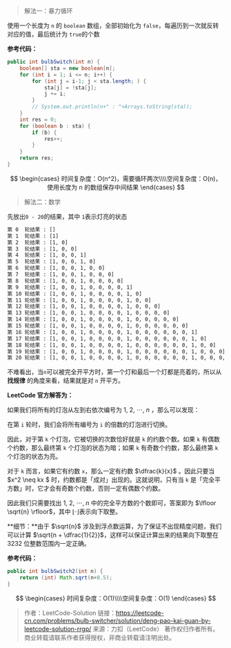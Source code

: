 > 解法一：暴力循环

使用一个长度为 `n` 的 `boolean` 数组，全部初始化为 `false`，每遍历到一次就反转对应的值，最后统计为 `true`的个数

**参考代码：**

```java
public int bulbSwitch(int n) {
    boolean[] sta = new boolean[n];
    for (int i = 1; i <= n; i++) {
        for (int j = i-1; j < sta.length; ) {
            sta[j] = !sta[j];
            j += i;
        }
        // System.out.println(n+" : "+Arrays.toString(sta));
    }
    int res = 0;
    for (boolean b : sta) {
        if (b) {
            res++;
        }
    }
    return res;
}
```

$$
\begin{cases} 时间复杂度：O(n^2)，需要循环两次\\\\空间复杂度：O(n)，使用长度为 n 的数组保存中间结果 \end{cases}
$$



> 解法二：数学

先放出`0 - 20`的结果，其中 `1`表示灯亮的状态

```xml
第 0  轮结果 : []
第 1  轮结果 : [1]
第 2  轮结果 : [1, 0]
第 3  轮结果 : [1, 0, 0]
第 4  轮结果 : [1, 0, 0, 1]
第 5  轮结果 : [1, 0, 0, 1, 0]
第 6  轮结果 : [1, 0, 0, 1, 0, 0]
第 7  轮结果 : [1, 0, 0, 1, 0, 0, 0]
第 8  轮结果 : [1, 0, 0, 1, 0, 0, 0, 0]
第 9  轮结果 : [1, 0, 0, 1, 0, 0, 0, 0, 1]
第 10 轮结果 : [1, 0, 0, 1, 0, 0, 0, 0, 1, 0]
第 11 轮结果 : [1, 0, 0, 1, 0, 0, 0, 0, 1, 0, 0]
第 12 轮结果 : [1, 0, 0, 1, 0, 0, 0, 0, 1, 0, 0, 0]
第 13 轮结果 : [1, 0, 0, 1, 0, 0, 0, 0, 1, 0, 0, 0, 0]
第 14 轮结果 : [1, 0, 0, 1, 0, 0, 0, 0, 1, 0, 0, 0, 0, 0]
第 15 轮结果 : [1, 0, 0, 1, 0, 0, 0, 0, 1, 0, 0, 0, 0, 0, 0]
第 16 轮结果 : [1, 0, 0, 1, 0, 0, 0, 0, 1, 0, 0, 0, 0, 0, 0, 1]
第 17 轮结果 : [1, 0, 0, 1, 0, 0, 0, 0, 1, 0, 0, 0, 0, 0, 0, 1, 0]
第 18 轮结果 : [1, 0, 0, 1, 0, 0, 0, 0, 1, 0, 0, 0, 0, 0, 0, 1, 0, 0]
第 19 轮结果 : [1, 0, 0, 1, 0, 0, 0, 0, 1, 0, 0, 0, 0, 0, 0, 1, 0, 0, 0]
第 20 轮结果 : [1, 0, 0, 1, 0, 0, 0, 0, 1, 0, 0, 0, 0, 0, 0, 1, 0, 0, 0, 0]
```

不难看出，当`n`可以被完全开平方时，第一个灯和最后一个灯都是亮着的，所以从 **找规律** 的角度来看，结果就是对 `n` 开平方。

**LeetCode 官方解答为：**

如果我们将所有的灯泡从左到右依次编号为 1, 2, $\cdots$, $n$ ，那么可以发现：

在第 `i` 轮时，我们会将所有编号为 `i` 的倍数的灯泡进行切换。

因此，对于第 `k` 个灯泡，它被切换的次数恰好就是 `k` 的约数个数。如果 `k` 有偶数个约数，那么最终第 `k` 个灯泡的状态为暗；如果 `k` 有奇数个约数，那么最终第 `k` 个灯泡的状态为亮。

对于 `k` 而言，如果它有约数 `x`，那么一定有约数 $\dfrac{k}{x}$  。因此只要当 $x^2 \neq kx $ 时，约数都是「成对」出现的。这就说明，只有当 `k` 是「完全平方数」时，它才会有奇数个约数，否则一定有偶数个约数。

因此我们只需要找出 1, 2, $\cdots$, $n$ 中的完全平方数的个数即可，答案即为 $\lfloor \sqrt{n} \rfloor$，其中 $\lfloor \cdot \rfloor$表示向下取整。

**细节：**由于 $\sqrt{n}$ 涉及到浮点数运算，为了保证不出现精度问题，我们可以计算 $\sqrt{n + \dfrac{1}{2}}$，这样可以保证计算出来的结果向下取整在 3232 位整数范围内一定正确。

**参考代码：**

```java
public int bulbSwitch2(int n) {
    return (int) Math.sqrt(n+0.5);
}
```


$$
\begin{cases} 时间复杂度：O(1)\\\\空间复杂度：O(1) \end{cases}
$$


> 作者：LeetCode-Solution
> 链接：https://leetcode-cn.com/problems/bulb-switcher/solution/deng-pao-kai-guan-by-leetcode-solution-rrgp/
> 来源：力扣（LeetCode）
> 著作权归作者所有。商业转载请联系作者获得授权，非商业转载请注明出处。